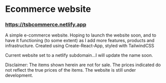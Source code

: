 # Ecommerce website

### https://tsbcommerce.netlify.app

A simple e-commerce website. Hoping to launch the website soon, and to have it functioning (to some extent) as I add more features, products and infrastructure. Created using Create-React-App, styled with TailwindCSS

Current website set to a netlify subdomain...I will update the name soon.

Disclaimer: The items shown herein are not for sale. The prices indicated do not reflect the true prices of the items. The website is still under development.
